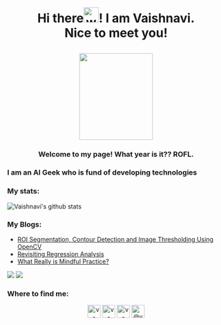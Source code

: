 <h1 align="center">Hi there<img alt="wave" src="https://emojis.slackmojis.com/emojis/images/1588177020/8809/wave_hello.gif?1588177020" width="35">! I am Vaishnavi.<br> Nice to meet you!</h1>

<h2 align='center'><img src="https://emojis.slackmojis.com/emojis/images/1463602170/430/what_year_is_it.png?1463602170" height='200' width="170" /></h2>
<h3 align='center'>Welcome to my page! What year is it?? ROFL.</h2>

<h3>I am an AI Geek who is fund of developing technologies</h3>
<h3>My stats:</h3>

![Vaishnavi's github stats](https://github-readme-stats.vercel.app/api?username=v-sonawane&show_icons=true&count_private=true&theme=tokyonight)

<h3>My Blogs:</h3>
<ul>
  <li><a href="https://medium.com/swlh/roi-segmentation-contour-detection-and-image-thresholding-using-opencv-c0d2ea47b787">ROI Segmentation, Contour Detection and Image Thresholding Using OpenCV</a></li>
  <li><a href="https://medium.com/swlh/revisiting-regression-analysis-2ff050fb8b89">Revisiting Regression Analysis</a></li>
  <li><a href="https://spillingthetea.medium.com/what-really-is-mindful-practice-59c9846acda5">What Really is Mindful Practice?</a></li>
</ul>

![](https://forthebadge.com/images/badges/built-with-love.svg)
![](https://forthebadge.com/images/badges/powered-by-coffee.svg)

<h3>Where to find me:</h3>

<p align="center">
</a>
<a href="https://linkedin.com/in/vaishnavi-sonawane-82ba351a9" target="blank"><img align="center" src="https://cdn.jsdelivr.net/npm/simple-icons@3.0.1/icons/linkedin.svg" alt="v-sonawane" height="30" width="30" /></a>
<a href="https://kaggle.com/vaishnaviasonawane" target="blank"><img align="center" src="https://cdn.jsdelivr.net/npm/simple-icons@3.0.1/icons/kaggle.svg" alt="v-sonawane" height="30" width="30" /></a>
<a href="https://instagram.com/_vaishnavi_sonawane" target="blank"><img align="center" src="https://cdn.jsdelivr.net/npm/simple-icons@3.0.1/icons/instagram.svg" alt="v-sonawaner" height="30" width="30" /></a>
<a href="https://medium.com/@vsona200900" target="blank"><img align="center" src="https://cdn.jsdelivr.net/npm/simple-icons@3.0.1/icons/medium.svg" alt="@vsona200900" height="30" width="30" /></a>
</p>

